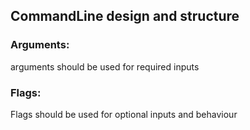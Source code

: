 ## CommandLine design and structure

### Arguments:

arguments should be used for required inputs

### Flags:

Flags should be used for optional inputs and behaviour
